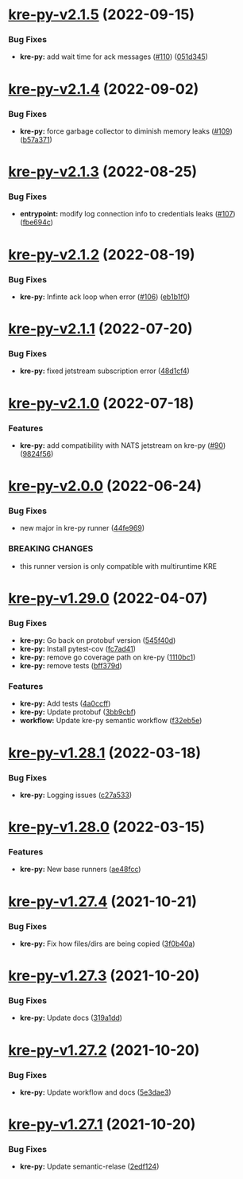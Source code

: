 # [kre-py-v2.1.5](https://github.com/konstellation-io/kre-runners/compare/kre-py-v2.1.4...kre-py-v2.1.5) (2022-09-15)


### Bug Fixes

* **kre-py:** add wait time for ack messages ([#110](https://github.com/konstellation-io/kre-runners/issues/110)) ([051d345](https://github.com/konstellation-io/kre-runners/commit/051d3455487317adaa1bdb6a7c3154332b215953))

# [kre-py-v2.1.4](https://github.com/konstellation-io/kre-runners/compare/kre-py-v2.1.3...kre-py-v2.1.4) (2022-09-02)


### Bug Fixes

* **kre-py:** force garbage collector to diminish memory leaks ([#109](https://github.com/konstellation-io/kre-runners/issues/109)) ([b57a371](https://github.com/konstellation-io/kre-runners/commit/b57a371ed80b02b57b4f5c91bf825f93fd42ebf2))

# [kre-py-v2.1.3](https://github.com/konstellation-io/kre-runners/compare/kre-py-v2.1.2...kre-py-v2.1.3) (2022-08-25)


### Bug Fixes

* **entrypoint:** modify log connection info to credentials leaks ([#107](https://github.com/konstellation-io/kre-runners/issues/107)) ([fbe694c](https://github.com/konstellation-io/kre-runners/commit/fbe694c77115ff3d5731aad35c8afa8472384d7c))

# [kre-py-v2.1.2](https://github.com/konstellation-io/kre-runners/compare/kre-py-v2.1.1...kre-py-v2.1.2) (2022-08-19)


### Bug Fixes

* **kre-py:** Infinte ack loop when error  ([#106](https://github.com/konstellation-io/kre-runners/issues/106)) ([eb1b1f0](https://github.com/konstellation-io/kre-runners/commit/eb1b1f0f7b8a057d993b585c8d19e19e03d2a18c))

# [kre-py-v2.1.1](https://github.com/konstellation-io/kre-runners/compare/kre-py-v2.1.0...kre-py-v2.1.1) (2022-07-20)


### Bug Fixes

* **kre-py:** fixed jetstream subscription error ([48d1cf4](https://github.com/konstellation-io/kre-runners/commit/48d1cf49b8290f767909240ddcecfa369c0b88ca))

# [kre-py-v2.1.0](https://github.com/konstellation-io/kre-runners/compare/kre-py-v2.0.0...kre-py-v2.1.0) (2022-07-18)


### Features

* **kre-py:** add compatibility with NATS jetstream on kre-py ([#90](https://github.com/konstellation-io/kre-runners/issues/90)) ([9824f56](https://github.com/konstellation-io/kre-runners/commit/9824f56114bb1b26f332eac486b454f7811987b6))

# [kre-py-v2.0.0](https://github.com/konstellation-io/kre-runners/compare/kre-py-v1.29.0...kre-py-v2.0.0) (2022-06-24)


### Bug Fixes

* new major in kre-py runner ([44fe969](https://github.com/konstellation-io/kre-runners/commit/44fe96911fab943ca84ccf912f22f7b54dc90fd3))


### BREAKING CHANGES

* this runner version is only compatible with
multiruntime KRE

# [kre-py-v1.29.0](https://github.com/konstellation-io/kre-runners/compare/kre-py-v1.28.1...kre-py-v1.29.0) (2022-04-07)


### Bug Fixes

* **kre-py:** Go back on protobuf version ([545f40d](https://github.com/konstellation-io/kre-runners/commit/545f40decbf8a45a092c5f3a471f61687952ee87))
* **kre-py:** Install pytest-cov ([fc7ad41](https://github.com/konstellation-io/kre-runners/commit/fc7ad413aaa0f32081510f24babb01c03fdf4fb6))
* **kre-py:** remove go coverage path on kre-py ([1110bc1](https://github.com/konstellation-io/kre-runners/commit/1110bc1f2506aef2fec83e9dfaec393f196f52df))
* **kre-py:** remove tests ([bff379d](https://github.com/konstellation-io/kre-runners/commit/bff379d9e061a10860ea62c464a6977697e32815))


### Features

* **kre-py:** Add tests ([4a0ccff](https://github.com/konstellation-io/kre-runners/commit/4a0ccffc28e5e4ff48965350898a2664f46e4ac2))
* **kre-py:** Update protobuf ([3bb9cbf](https://github.com/konstellation-io/kre-runners/commit/3bb9cbfbedfef7106fa77d01dcd01105bba1b279))
* **workflow:** Update kre-py semantic workflow ([f32eb5e](https://github.com/konstellation-io/kre-runners/commit/f32eb5eacf0b18270f798b2192af6ed97b6a1fda))

# [kre-py-v1.28.1](https://github.com/konstellation-io/kre-runners/compare/kre-py-v1.28.0...kre-py-v1.28.1) (2022-03-18)


### Bug Fixes

* **kre-py:** Logging issues ([c27a533](https://github.com/konstellation-io/kre-runners/commit/c27a533bf5ee68da32619b0ca44ba956b6b5c049))

# [kre-py-v1.28.0](https://github.com/konstellation-io/kre-runners/compare/kre-py-v1.27.4...kre-py-v1.28.0) (2022-03-15)


### Features

* **kre-py:** New base runners ([ae48fcc](https://github.com/konstellation-io/kre-runners/commit/ae48fcc24f2e53c5b3a3206910001b734b877bb5))

# [kre-py-v1.27.4](https://github.com/konstellation-io/kre-runners/compare/kre-py-v1.27.3...kre-py-v1.27.4) (2021-10-21)


### Bug Fixes

* **kre-py:** Fix how files/dirs are being copied ([3f0b40a](https://github.com/konstellation-io/kre-runners/commit/3f0b40ae5d9740f77f131c43b2040359e0f5f0c4))

# [kre-py-v1.27.3](https://github.com/konstellation-io/kre-runners/compare/kre-py-v1.27.2...kre-py-v1.27.3) (2021-10-20)


### Bug Fixes

* **kre-py:** Update docs ([319a1dd](https://github.com/konstellation-io/kre-runners/commit/319a1dd4ab144bdf1614ffbcae31f18e25e0e24e))

# [kre-py-v1.27.2](https://github.com/konstellation-io/kre-runners/compare/kre-py-v1.27.1...kre-py-v1.27.2) (2021-10-20)


### Bug Fixes

* **kre-py:** Update workflow and docs ([5e3dae3](https://github.com/konstellation-io/kre-runners/commit/5e3dae3d4af47ec755c2a5025de8a4a30de8222d))

# [kre-py-v1.27.1](https://github.com/konstellation-io/kre-runners/compare/kre-py-v1.27.0...kre-py-v1.27.1) (2021-10-20)


### Bug Fixes

* **kre-py:** Update semantic-relase ([2edf124](https://github.com/konstellation-io/kre-runners/commit/2edf12462a7607729933b3d4ecbb23260fae13b3))
